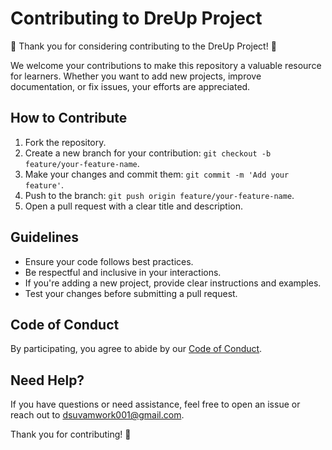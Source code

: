 # Contributing to DreUp Project

🎉 Thank you for considering contributing to the DreUp Project! 🚀

We welcome your contributions to make this repository a valuable resource for learners. Whether you want to add new projects, improve documentation, or fix issues, your efforts are appreciated.

## How to Contribute

1. Fork the repository.
2. Create a new branch for your contribution: `git checkout -b feature/your-feature-name`.
3. Make your changes and commit them: `git commit -m 'Add your feature'`.
4. Push to the branch: `git push origin feature/your-feature-name`.
5. Open a pull request with a clear title and description.

## Guidelines

- Ensure your code follows best practices.
- Be respectful and inclusive in your interactions.
- If you're adding a new project, provide clear instructions and examples.
- Test your changes before submitting a pull request.

## Code of Conduct

By participating, you agree to abide by our [Code of Conduct](CODE_OF_CONDUCT.md).

## Need Help?

If you have questions or need assistance, feel free to open an issue or reach out to dsuvamwork001@gmail.com.

Thank you for contributing! 🌟
